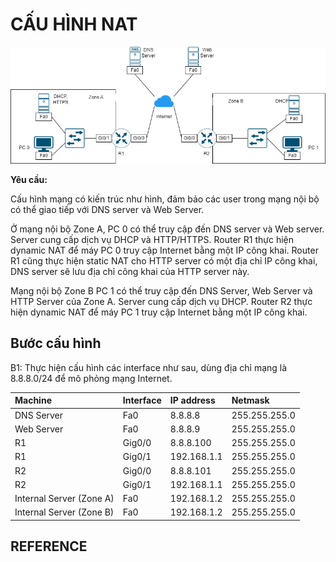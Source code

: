 # CẤU HÌNH NAT

![Topology](./img/topology.png)

**Yêu cầu:**

Cấu hình mạng có kiến trúc như hình, đảm bảo các user trong mạng nội bộ có thể giao tiếp với DNS server và Web Server.

Ở mạng nội bộ Zone A, PC 0 có thể truy cập đến DNS server và Web server. Server cung cấp dịch vụ DHCP và HTTP/HTTPS. Router R1 thực hiện dynamic NAT để máy PC 0 truy cập Internet bằng một IP công khai. Router R1 cũng thực hiện static NAT cho HTTP server có một địa chỉ IP công khai, DNS server sẽ lưu địa chỉ công khai của HTTP server này.

Mạng nội bộ Zone B PC 1 có thể truy cập đến DNS Server, Web Server và HTTP Server của Zone A. Server cung cấp dịch vụ DHCP. Router R2 thực hiện dynamic NAT để máy PC 1 truy cập Internet bằng một IP công khai.

## Bước cấu hình

B1: Thực hiện cấu hình các interface như sau, dùng địa chỉ mạng là 8.8.8.0/24 để mô phỏng mạng Internet.

|Machine|Interface|IP address|Netmask|
|:------|:--------|:---------|:------|
|DNS Server|Fa0|8.8.8.8|255.255.255.0|
|Web Server|Fa0|8.8.8.9|255.255.255.0|
|R1|Gig0/0|8.8.8.100|255.255.255.0|
|R1|Gig0/1|192.168.1.1|255.255.255.0|
|R2|Gig0/0|8.8.8.101|255.255.255.0|
|R2|Gig0/1|192.168.1.1|255.255.255.0|
|Internal Server (Zone A)|Fa0|192.168.1.2|255.255.255.0|
|Internal Server (Zone B)|Fa0|192.168.1.2|255.255.255.0|

## REFERENCE
